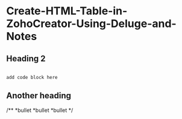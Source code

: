 # Create-HTML-Table-in-ZohoCreator-Using-Deluge-and-Notes

## Heading 2

```

add code block here

```

## Another heading

/**
*bullet
*bullet
  *bullet
*/
